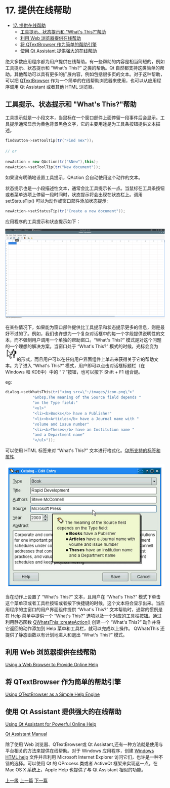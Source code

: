 # 17. 提供在线帮助


<!-- @import "[TOC]" {cmd="toc" depthFrom=1 depthTo=6 orderedList=false} -->
<!-- code_chunk_output -->

- [17. 提供在线帮助](#17-提供在线帮助)
  - [工具提示、状态提示和 "What's This?"帮助](#工具提示-状态提示和-whats-this帮助)
  - [利用 Web 浏览器提供在线帮助](#利用-web-浏览器提供在线帮助)
  - [将 QTextBrowser 作为简单的帮助引擎](#将-qtextbrowser-作为简单的帮助引擎)
  - [使用 Qt Assistant 提供强大的在线帮助](#使用-qt-assistant-提供强大的在线帮助)

<!-- /code_chunk_output -->

绝大多数应用程序都为用户提供在线帮助。有一些帮助的内容是相当简短的，例如工具提示、状态提示和 “What's This?” 之类的帮助。Qt 自然都支持这类简单的帮助。其他帮助可以具有更多的扩展内容，例如包括很多页的文本。对于这种帮助，可以把 [QTextBrowser](https://doc.qt.io/qt-5/qtextbrowser.html) 作为一个简单的在线帮助浏览器来使用，也可以从应用程序调用 Qt Assistant 或者其他 HTML 浏览器。

## 工具提示、状态提示和 "What's This?"帮助
工具提示就是一小段文本，当鼠标在一个窗口部件上面停留一段事件后会显示。工具提示通常显示为黄色背景黑色文字，它的主要用途是为工具条按钮提供文本描述。

```c++
findButton->setToolTip(tr("Find nex"));

// or

newAction = new QAction(tr("&New"),this);
newAction->setToolTip(tr("New document"));
```

如果没有明确地设置工具提示，QAction 会自动使用这个动作的文本。

状态提示也是一小段描述性文本，通常会比工具提示长一点。当鼠标在工具条按钮或者菜单选项上停留一段时间时，状态提示将会出现在状态栏上。调用 setStatusTip() 可以为动作或窗口部件添加状态提示:
```c++
newAction->setStatusTip(tr("Create a new document"));
```

应用程序的工具提示和状态提示如下：

![](../images/17_onlineHelp_202005101208_1.png)

在某些情况下，如果能为窗口部件提供比工具提示和状态提示更多的信息，则是最好不过的了。例如，我们也许想为一个复杂对话框中的每一个字段提供说明性的文本，而不强制用户调用一个单独的帮助窗口。“What's This?”  模式是对这个问题的一个理想的解决方案。当窗口处于 “What's This?”  模式的时候，光标会变为![](../images/17_onlineHelp_202005101208_2.png)的形式，而且用户可以在任何用户界面组件上单击来获得关于它的帮助文本。为了进入 “What's This?” 模式，用户即可以点击对话框标题栏（在 Windows 和 KDE中）中的 “？”按钮，也可以按下 Shift + F1 组合键。

eg:
```c++
dialog->setWhatsThis(tr("<img src=\":/images/icon.png\">"
            "&nbsp;The meaning of the Source field depends "
            "on the Type field:"
            "<ul>"
            "<li><b>Books</b> have a Publisher"
            "<li><b>Articles</b> have a Journal name with "
            "volume and issue number"
            "<li><b>Theses</b> have an Institution name "
            "and a Department name"
            "</ul>"));  
```

可以使用 HTML 标签来对 “What's This?” 文本进行格式化。[Qt所支持的标签和属性](https://doc.qt.io/qt-5/richtext-html-subset.html).

![](../images/17_onlineHelp_202005101208_3.png)

当在动作上设置了 “What's This?” 文本，且用户在 “What's This?”  模式下单击这个菜单项或者工具栏按钮或者按下快捷键的时候，这个文本将会显示出来。当应用程序的主窗口的用户界面组件提供 “What's This?”  文本帮助时，通常的惯例是在 Help 菜单中提供一个 “What's This?”  选项以及一个对应的工具栏按钮。通过利用静态函数 [QWhatsThis::createAction()](https://doc.qt.io/qt-5/qwhatsthis.html#createAction) 创建一个 “What's This?” 动作并将它返回的动作添加到 Help 菜单和工具栏，就可以完成以上操作。 QWhatsThis 还提供了静态函数以有计划地进入和退出 “What's This?” 模式。

## 利用 Web 浏览器提供在线帮助

[Using a Web Browser to Provide Online Help](https://www.informit.com/articles/article.aspx?p=1405554&seqNum=2)

## 将 QTextBrowser 作为简单的帮助引擎

[Using QTextBrowser as a Simple Help Engine](https://www.informit.com/articles/article.aspx?p=1405554&seqNum=3)

## 使用 Qt Assistant 提供强大的在线帮助

[Using Qt Assistant for Powerful Online Help](https://www.informit.com/articles/article.aspx?p=1405554&seqNum=4)

[Qt Assistant Manual](https://doc.qt.io/qt-5/qtassistant-index.html)

除了使用 Web 浏览器、QTextBrowser或 Qt Assistant,还有一种方法就是使用与平台相关的方法来提供在线帮助。对于 Windows 应用程序，创建 [Windows HTML help](https://docs.microsoft.com/en-us/previous-versions/windows/desktop/htmlhelp/microsoft-html-help-1-4-sdk) 文件并且利用 Microsoft Internet Explorer 访问它们，也许是一种不错的选择。可以使用 Qt 的 QProcess 类或者 ActiveQt 框架来实现这一点。在 Mac OS X 系统上，Apple Help 也提供了与 Qt Assistant 相似的功能。


[上一级](README.md)
[上一篇](16_xml.md)
[下一篇](18_unicode.md)
